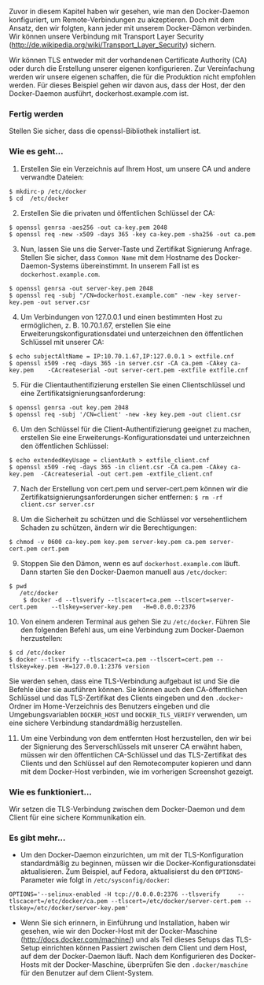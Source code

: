 Zuvor in diesem Kapitel haben wir gesehen, wie man den Docker-Daemon konfiguriert, um Remote-Verbindungen zu akzeptieren. Doch mit dem Ansatz, den wir folgten, kann jeder mit unserem Docker-Dämon verbinden. Wir können unsere Verbindung mit Transport Layer Security (http://de.wikipedia.org/wiki/Transport_Layer_Security) sichern.

Wir können TLS entweder mit der vorhandenen Certificate Authority (CA) oder durch die Erstellung unserer eigenen konfigurieren. Zur Vereinfachung werden wir unsere eigenen schaffen, die für die Produktion nicht empfohlen werden. Für dieses Beispiel gehen wir davon aus, dass der Host, der den Docker-Daemon ausführt, dockerhost.example.com ist.

### Fertig werden

Stellen Sie sicher, dass die openssl-Bibliothek installiert ist.

### Wie es geht...

1. Erstellen Sie ein Verzeichnis auf Ihrem Host, um unsere CA und andere verwandte Dateien:

```
$ mkdirc-p /etc/docker
$ cd  /etc/docker
```

2. Erstellen Sie die privaten und öffentlichen Schlüssel der CA:

```
$ openssl genrsa -aes256 -out ca-key.pem 2048 
$ openssl req -new -x509 -days 365 -key ca-key.pem -sha256 -out ca.pem 
```

3. Nun, lassen Sie uns die Server-Taste und Zertifikat Signierung Anfrage. Stellen Sie sicher, dass `Common Name` mit dem Hostname des Docker-Daemon-Systems übereinstimmt. In unserem Fall ist es `dockerhost.example.com`.

```
$ openssl genrsa -out server-key.pem 2048 
$ openssl req -subj "/CN=dockerhost.example.com" -new -key server-key.pem -out server.csr 
```

4. Um Verbindungen von 127.0.0.1 und einen bestimmten Host zu ermöglichen, z. B. 10.70.1.67, erstellen Sie eine Erweiterungskonfigurationsdatei und unterzeichnen den öffentlichen Schlüssel mit unserer CA:

```
$ echo subjectAltName = IP:10.70.1.67,IP:127.0.0.1 > extfile.cnf 
$ openssl x509 -req -days 365 -in server.csr -CA ca.pem -CAkey ca-key.pem    -CAcreateserial -out server-cert.pem -extfile extfile.cnf 
```

5. Für die Clientauthentifizierung erstellen Sie einen Clientschlüssel und eine Zertifikatsignierungsanforderung:

```
$ openssl genrsa -out key.pem 2048 
$ openssl req -subj '/CN=client' -new -key key.pem -out client.csr 
```

6. Um den Schlüssel für die Client-Authentifizierung geeignet zu machen, erstellen Sie eine Erweiterungs-Konfigurationsdatei und unterzeichnen den öffentlichen Schlüssel:

```
$ echo extendedKeyUsage = clientAuth > extfile_client.cnf 
$ openssl x509 -req -days 365 -in client.csr -CA ca.pem -CAkey ca-key.pem  -CAcreateserial -out cert.pem -extfile_client.cnf 
```

7. Nach der Erstellung von cert.pem und server-cert.pem können wir die Zertifikatsignierungsanforderungen sicher entfernen:
`$ rm -rf client.csr server.csr `

8. Um die Sicherheit zu schützen und die Schlüssel vor versehentlichem Schaden zu schützen, ändern wir die Berechtigungen:

`$ chmod -v 0600 ca-key.pem key.pem server-key.pem ca.pem server-cert.pem cert.pem`

9. Stoppen Sie den Dämon, wenn es auf `dockerhost.example.com` läuft. Dann starten Sie den Docker-Daemon manuell aus `/etc/docker`:

```
$ pwd
   /etc/docker
    $ docker -d --tlsverify --tlscacert=ca.pem --tlscert=server-cert.pem    --tlskey=server-key.pem   -H=0.0.0.0:2376 
```

10. Von einem anderen Terminal aus gehen Sie zu `/etc/docker`. Führen Sie den folgenden Befehl aus, um eine Verbindung zum Docker-Daemon herzustellen:

```
$ cd /etc/docker
$ docker --tlsverify --tlscacert=ca.pem --tlscert=cert.pem --tlskey=key.pem -H=127.0.0.1:2376 version
```

Sie werden sehen, dass eine TLS-Verbindung aufgebaut ist und Sie die Befehle über sie ausführen können. Sie können auch den CA-öffentlichen Schlüssel und das TLS-Zertifikat des Clients eingeben und den `.docker`-Ordner im Home-Verzeichnis des Benutzers eingeben und die Umgebungsvariablen `DOCKER_HOST` und `DOCKER_TLS_VERIFY` verwenden, um eine sichere Verbindung standardmäßig herzustellen.

11. Um eine Verbindung von dem entfernten Host herzustellen, den wir bei der Signierung des Serverschlüssels mit unserer CA erwähnt haben, müssen wir den öffentlichen CA-Schlüssel und das TLS-Zertifikat des Clients und den Schlüssel auf den Remotecomputer kopieren und dann mit dem Docker-Host verbinden, wie im vorherigen Screenshot gezeigt.

### Wie es funktioniert…

Wir setzen die TLS-Verbindung zwischen dem Docker-Daemon und dem Client für eine sichere Kommunikation ein.

### Es gibt mehr…

* Um den Docker-Daemon einzurichten, um mit der TLS-Konfiguration standardmäßig zu beginnen, müssen wir die Docker-Konfigurationsdatei aktualisieren. Zum Beispiel, auf Fedora, aktualisierst du den `OPTIONS`-Parameter wie folgt in `/etc/sysconfig/docker`:

```
OPTIONS='--selinux-enabled -H tcp://0.0.0.0:2376 --tlsverify     --tlscacert=/etc/docker/ca.pem --tlscert=/etc/docker/server-cert.pem --tlskey=/etc/docker/server-key.pem' 
```

* Wenn Sie sich erinnern, in  Einführung und Installation, haben wir gesehen, wie wir den Docker-Host mit der Docker-Maschine (http://docs.docker.com/machine/) und als Teil dieses Setups das TLS-Setup einrichten können Passiert zwischen dem Client und dem Host, auf dem der Docker-Daemon läuft. Nach dem Konfigurieren des Docker-Hosts mit der Docker-Maschine, überprüfen Sie den `.docker/maschine` für den Benutzer auf dem Client-System.